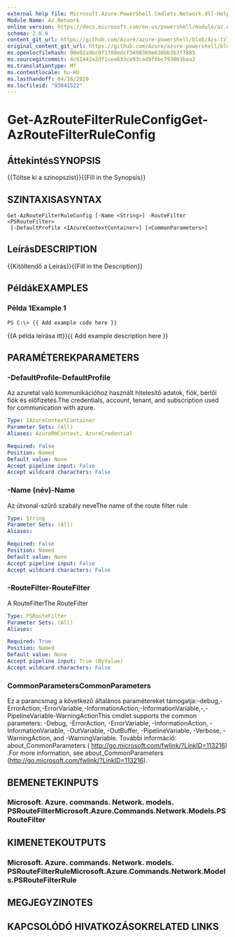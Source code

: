 ```yaml
---
external help file: Microsoft.Azure.PowerShell.Cmdlets.Network.dll-Help.xml
Module Name: Az.Network
online version: https://docs.microsoft.com/en-us/powershell/module/az.network/get-azroutefilterruleconfig
schema: 2.0.0
content_git_url: https://github.com/Azure/azure-powershell/blob/Azs-tzl/src/Network/Network/help/Get-AzRouteFilterRuleConfig.md
original_content_git_url: https://github.com/Azure/azure-powershell/blob/Azs-tzl/src/Network/Network/help/Get-AzRouteFilterRuleConfig.md
ms.openlocfilehash: 00e82a9bc0f1708edcf3498369e630bb3b3f7885
ms.sourcegitcommit: 4c61442a2df1cee633ce93cad9f6bc793803baa2
ms.translationtype: MT
ms.contentlocale: hu-HU
ms.lasthandoff: 04/16/2020
ms.locfileid: "93841522"
---
```

# <span data-ttu-id="b436f-101">Get-AzRouteFilterRuleConfig</span><span class="sxs-lookup"><span data-stu-id="b436f-101">Get-AzRouteFilterRuleConfig</span></span>

## <span data-ttu-id="b436f-102">Áttekintés</span><span class="sxs-lookup"><span data-stu-id="b436f-102">SYNOPSIS</span></span>
<span data-ttu-id="b436f-103">{{Töltse ki a szinopszist}}</span><span class="sxs-lookup"><span data-stu-id="b436f-103">{{Fill in the Synopsis}}</span></span>

## <span data-ttu-id="b436f-104">SZINTAXISA</span><span class="sxs-lookup"><span data-stu-id="b436f-104">SYNTAX</span></span>

```
Get-AzRouteFilterRuleConfig [-Name <String>] -RouteFilter <PSRouteFilter>
 [-DefaultProfile <IAzureContextContainer>] [<CommonParameters>]
```

## <span data-ttu-id="b436f-105">Leírás</span><span class="sxs-lookup"><span data-stu-id="b436f-105">DESCRIPTION</span></span>
<span data-ttu-id="b436f-106">{{Kitöltendő a Leírás}}</span><span class="sxs-lookup"><span data-stu-id="b436f-106">{{Fill in the Description}}</span></span>

## <span data-ttu-id="b436f-107">Példák</span><span class="sxs-lookup"><span data-stu-id="b436f-107">EXAMPLES</span></span>

### <span data-ttu-id="b436f-108">Példa 1</span><span class="sxs-lookup"><span data-stu-id="b436f-108">Example 1</span></span>
```
PS C:\> {{ Add example code here }}
```

<span data-ttu-id="b436f-109">{{A példa leírása itt}}</span><span class="sxs-lookup"><span data-stu-id="b436f-109">{{ Add example description here }}</span></span>

## <span data-ttu-id="b436f-110">PARAMÉTEREK</span><span class="sxs-lookup"><span data-stu-id="b436f-110">PARAMETERS</span></span>

### <span data-ttu-id="b436f-111">-DefaultProfile</span><span class="sxs-lookup"><span data-stu-id="b436f-111">-DefaultProfile</span></span>
<span data-ttu-id="b436f-112">Az azuretal való kommunikációhoz használt hitelesítő adatok, fiók, bérlői fiók és előfizetés.</span><span class="sxs-lookup"><span data-stu-id="b436f-112">The credentials, account, tenant, and subscription used for communication with azure.</span></span>

```yaml
Type: IAzureContextContainer
Parameter Sets: (All)
Aliases: AzureRmContext, AzureCredential

Required: False
Position: Named
Default value: None
Accept pipeline input: False
Accept wildcard characters: False
```

### <span data-ttu-id="b436f-113">-Name (név)</span><span class="sxs-lookup"><span data-stu-id="b436f-113">-Name</span></span>
<span data-ttu-id="b436f-114">Az útvonal-szűrő szabály neve</span><span class="sxs-lookup"><span data-stu-id="b436f-114">The name of the route filter rule</span></span>

```yaml
Type: String
Parameter Sets: (All)
Aliases: 

Required: False
Position: Named
Default value: None
Accept pipeline input: False
Accept wildcard characters: False
```

### <span data-ttu-id="b436f-115">-RouteFilter</span><span class="sxs-lookup"><span data-stu-id="b436f-115">-RouteFilter</span></span>
<span data-ttu-id="b436f-116">A RouteFilter</span><span class="sxs-lookup"><span data-stu-id="b436f-116">The RouteFilter</span></span>

```yaml
Type: PSRouteFilter
Parameter Sets: (All)
Aliases: 

Required: True
Position: Named
Default value: None
Accept pipeline input: True (ByValue)
Accept wildcard characters: False
```

### <span data-ttu-id="b436f-117">CommonParameters</span><span class="sxs-lookup"><span data-stu-id="b436f-117">CommonParameters</span></span>
<span data-ttu-id="b436f-118">Ez a parancsmag a következő általános paramétereket támogatja:-debug,-ErrorAction,-ErrorVariable,-InformationAction,-InformationVariable,-,-PipelineVariable-WarningAction</span><span class="sxs-lookup"><span data-stu-id="b436f-118">This cmdlet supports the common parameters: -Debug, -ErrorAction, -ErrorVariable, -InformationAction, -InformationVariable, -OutVariable, -OutBuffer, -PipelineVariable, -Verbose, -WarningAction, and -WarningVariable.</span></span> <span data-ttu-id="b436f-119">További információ: about_CommonParameters ( http://go.microsoft.com/fwlink/?LinkID=113216) .</span><span class="sxs-lookup"><span data-stu-id="b436f-119">For more information, see about_CommonParameters (http://go.microsoft.com/fwlink/?LinkID=113216).</span></span>

## <span data-ttu-id="b436f-120">BEMENETEK</span><span class="sxs-lookup"><span data-stu-id="b436f-120">INPUTS</span></span>

### <span data-ttu-id="b436f-121">Microsoft. Azure. commands. Network. models. PSRouteFilter</span><span class="sxs-lookup"><span data-stu-id="b436f-121">Microsoft.Azure.Commands.Network.Models.PSRouteFilter</span></span>

## <span data-ttu-id="b436f-122">KIMENETEK</span><span class="sxs-lookup"><span data-stu-id="b436f-122">OUTPUTS</span></span>

### <span data-ttu-id="b436f-123">Microsoft. Azure. commands. Network. models. PSRouteFilterRule</span><span class="sxs-lookup"><span data-stu-id="b436f-123">Microsoft.Azure.Commands.Network.Models.PSRouteFilterRule</span></span>

## <span data-ttu-id="b436f-124">MEGJEGYZI</span><span class="sxs-lookup"><span data-stu-id="b436f-124">NOTES</span></span>

## <span data-ttu-id="b436f-125">KAPCSOLÓDÓ HIVATKOZÁSOK</span><span class="sxs-lookup"><span data-stu-id="b436f-125">RELATED LINKS</span></span>

